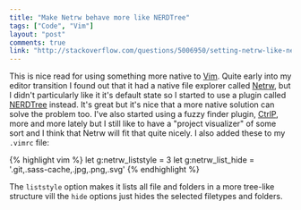 ```yaml
---
title: "Make Netrw behave more like NERDTree"
tags: ["Code", "Vim"]
layout: "post"
comments: true
link: "http://stackoverflow.com/questions/5006950/setting-netrw-like-nerdtree"
---
```


This is nice read for using something more native to [Vim](http://www.vim.org/).
Quite early into my editor transition I found out that it had a native file
explorer called [Netrw](http://vimdoc.sourceforge.net/htmldoc/pi_netrw.html),
but I didn't particularly like it it's default state so I started to use
a plugin called [NERDTree](https://github.com/scrooloose/nerdtree) instead. It's
great but it's nice that a more native solution can solve the problem too. I've
also started using a fuzzy finder plugin,
[CtrlP](https://github.com/kien/ctrlp.vim), more and more lately but I still
like to have a "project visualizer" of some sort and I think that Netrw will fit
that quite nicely. I also added these to my `.vimrc` file:

{% highlight vim %}
let g:netrw_liststyle = 3
let g:netrw_list_hide = '.git,.sass-cache,.jpg,.png,.svg'
{% endhighlight %}

The `liststyle` option makes it lists all file and folders in a more tree-like
structure vill the `hide` options just hides the selected filetypes and folders.
